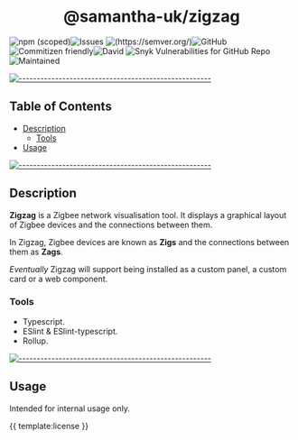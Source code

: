 <!-- ⚠️ This README has been generated from the file(s) "blueprint.md" ⚠️--><h1 align="center">@samantha-uk/zigzag</h1>
![npm (scoped)](https://img.shields.io/npm/v/0.2.0-alpha)![Issues](https://img.shields.io/github/issues/Samantha-uk/one) ![(https://semver.org/)](https://img.shields.io/badge/SemVer-2.0.0-brightgreen)![GitHub](https://img.shields.io/github/license/Samantha-uk/one) ![Commitizen friendly](https://img.shields.io/badge/commitizen-friendly-brightgreen.svg)![David](https://img.shields.io/david/Samantha-uk/one) ![Snyk Vulnerabilities for GitHub Repo](https://img.shields.io/snyk/vulnerabilities/github/Samantha-uk/one)![Maintained](https://img.shields.io/maintenance/yes/2021)


[![-----------------------------------------------------](https://raw.githubusercontent.com/andreasbm/readme/master/assets/lines/grass.png)](#table-of-contents)

## Table of Contents

* [Description](#description)
	* [Tools](#tools)
* [Usage](#usage)


[![-----------------------------------------------------](https://raw.githubusercontent.com/andreasbm/readme/master/assets/lines/grass.png)](#description)

## Description

**Zigzag** is a Zigbee network visualisation tool.
It displays a graphical layout of Zigbee devices and the connections between them.

In Zigzag, Zigbee devices are known as **Zigs** and the connections between them as **Zags**.

_Eventually_ Zigzag will support being installed as a custom panel, a custom card or a web component.

### Tools

- Typescript.
- ESlint & ESlint-typescript.
- Rollup.

[![-----------------------------------------------------](https://raw.githubusercontent.com/andreasbm/readme/master/assets/lines/grass.png)](#usage)

## Usage
Intended for internal usage only.

{{ template:license }}